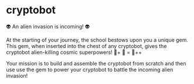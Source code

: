 # cryptobot
👽 An alien invasion is incoming! 👽

At the starting of your journey, the school bestows upon you a unique gem. This gem, when inserted into the chest of any cryptobot, gives the cryptobot alien-killing cosmic superpowers!
🤖+ 💎 = 🤖++

Your mission is to build and assemble the cryptobot from scratch and then use use the gem to power your cryptobot to battle the incoming alien invasion!
